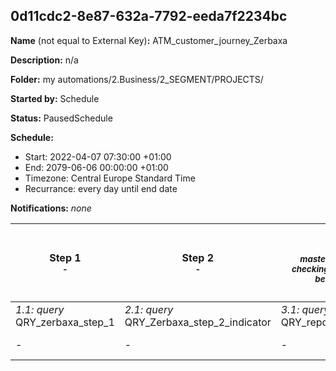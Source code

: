 ## 0d11cdc2-8e87-632a-7792-eeda7f2234bc

**Name** (not equal to External Key)**:** ATM_customer_journey_Zerbaxa

**Description:** n/a

**Folder:** my automations/2.Business/2_SEGMENT/PROJECTS/

**Started by:** Schedule

**Status:** PausedSchedule

**Schedule:**

* Start: 2022-04-07 07:30:00 +01:00
* End: 2079-06-06 00:00:00 +01:00
* Timezone: Central Europe Standard Time
* Recurrance: every day until end date

**Notifications:** _none_


| Step 1<br>_<small>-</small>_ | Step 2<br>_<small>-</small>_ | Step 3<br>_<small>master table report - checking all clicks on the belief content</small>_ | Step 4<br>_<small>adding all clients with only target on AAS salesforce ID and specifying zerbaxa indicator in a unique table</small>_ | Step 5<br>_<small>adding all clients with only NO target IM ID and ECM</small>_ | Step 6<br>_<small>adding all clients with only target in other table</small>_ | Step 7<br>_<small>adding the prior table and specialty AN and GER </small>_ |
| --- | --- | --- | --- | --- | --- | --- |
| _1.1: query_<br>QRY_zerbaxa_step_1 | _2.1: query_<br>QRY_Zerbaxa_step_2_indicator | _3.1: query_<br>QRY_report_table_zerbaxa | _4.1: query_<br>QRY_zerbaxa_target | _5.1: query_<br>QRY_zerbaxa_noTarget | _6.1: query_<br>QRY_zerbaxa_target_2 | _7.1: query_<br>QRY_zerbaxa_target_AN |
| - | - | - | - | - | _6.2: query_<br>QRY_zerbaxa_target_AA_belief | _7.2: query_<br>QRY_zerbaxa_target_GER |
